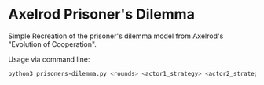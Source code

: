 # Axelrod Prisoner's Dilemma
Simple Recreation of the prisoner's dilemma model from Axelrod's "Evolution of Cooperation".

Usage via command line:

```sh
python3 prisoners-dilemma.py <rounds> <actor1_strategy> <actor2_strategy>
```
